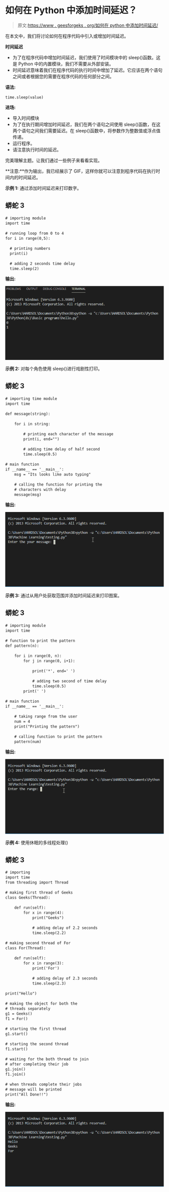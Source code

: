 # 如何在 Python 中添加时间延迟？

> 原文:[https://www . geesforgeks . org/如何在 python 中添加时间延迟/](https://www.geeksforgeeks.org/how-to-add-time-delay-in-python/)

在本文中，我们将讨论如何在程序代码中引入或增加时间延迟。

**时间延迟**

*   为了在程序代码中增加时间延迟，我们使用了时间模块中的 sleep()函数。这是 Python 中的内置模块，我们不需要从外部安装。
*   时间延迟意味着我们在程序代码的执行时间中增加了延迟。它应该在两个语句之间或者根据您的需要在程序代码的任何部分之间。

**语法:**

```
time.sleep(value)
```

**进场:**

*   导入时间模块
*   为了在执行期间增加时间延迟，我们在两个语句之间使用 sleep()函数，在这两个语句之间我们需要延迟。在 sleep()函数中，将参数作为整数值或浮点值传递。
*   运行程序。
*   请注意执行时间的延迟。

完美理解主题。让我们通过一些例子来看看实现。

**注意:**作为输出，我已经展示了 GIF，这样你就可以注意到程序代码在执行时间内的时间延迟。

**示例 1:** 通过添加时间延迟来打印数字。

## 蟒蛇 3

```
# importing module
import time

# running loop from 0 to 4
for i in range(0,5):

  # printing numbers
  print(i)

  # adding 2 seconds time delay
  time.sleep(2)
```

**输出:**

![](img/285c997446dd1ad46dff5d6e6f1f55b5.png)

**示例 2:** 对每个角色使用 sleep()进行戏剧性打印。

## 蟒蛇 3

```
# importing time module
import time

def message(string):

    for i in string:

        # printing each character of the message
        print(i, end="")

        # adding time delay of half second
        time.sleep(0.5)

# main function
if __name__ == '__main__':
    msg = "Its looks like auto typing"

    # calling the function for printing the 
    # characters with delay
    message(msg)
```

**输出:**

![](img/8a5fcffd41cf56b95d132236d3b0cdea.png)

**示例 3:** 通过从用户处获取范围并添加时间延迟来打印图案。

## 蟒蛇 3

```
# importing module
import time

# function to print the pattern
def pattern(n):

    for i in range(0, n):
        for j in range(0, i+1):

            print('*', end=' ')

            # adding two second of time delay
            time.sleep(0.5)
        print(' ')

# main function
if __name__ == '__main__':

    # taking range from the user
    num = 4
    print("Printing the pattern")

    # calling function to print the pattern
    pattern(num)
```

**输出:**

![](img/21edcd3a10919cc8c99e48447d0883ac.png)

**示例 4:** 使用休眠的多线程处理()

## 蟒蛇 3

```
# importing
import time
from threading import Thread

# making first thread of Geeks
class Geeks(Thread):

    def run(self):
        for x in range(4):
            print("Geeks")

            # adding delay of 2.2 seconds
            time.sleep(2.2)

# making second thread of For
class For(Thread):

    def run(self):
        for x in range(3):
            print('For')

            # adding delay of 2.3 seconds
            time.sleep(2.3)

print("Hello")

# making the object for both the 
# threads separately
g1 = Geeks()
f1 = For()

# starting the first thread
g1.start()

# starting the second thread
f1.start()

# waiting for the both thread to join
# after completing their job
g1.join()
f1.join()

# when threads complete their jobs
# message will be printed
print("All Done!!")
```

**输出:**

![](img/b6350317ab2a43f235fa8724f95bc310.png)
